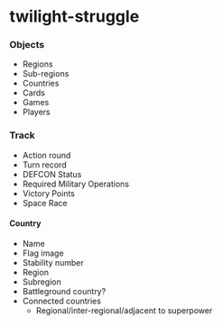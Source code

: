 twilight-struggle
=================

### Objects
- Regions
- Sub-regions
- Countries
- Cards
- Games
- Players

### Track
- Action round
- Turn record
- DEFCON Status
- Required Military Operations
- Victory Points
- Space Race

#### Country
- Name
- Flag image
- Stability number
- Region
- Subregion
- Battleground country?
- Connected countries
  - Regional/inter-regional/adjacent to superpower

